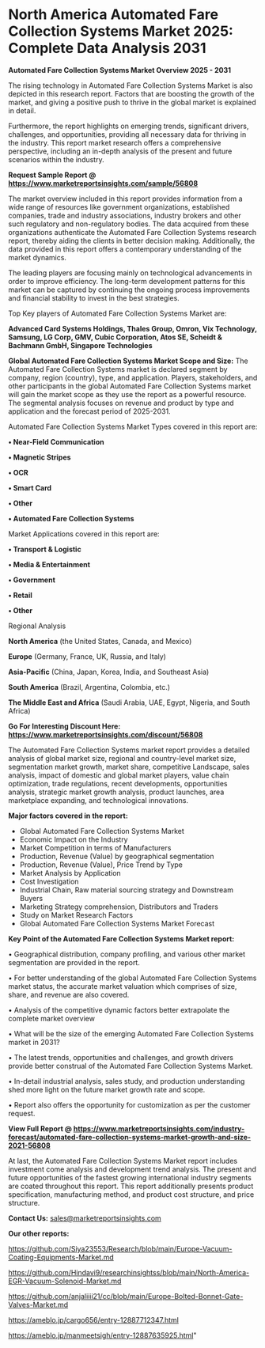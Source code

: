 # North America Automated Fare Collection Systems Market 2025: Complete Data Analysis 2031

<Strong> Automated Fare Collection Systems Market Overview 2025 - 2031</strong>

The rising technology in Automated Fare Collection Systems Market is also depicted in this research report. Factors that are boosting the growth of the market, and giving a positive push to thrive in the global market is explained in detail.

Furthermore, the report highlights on emerging trends, significant drivers, challenges, and opportunities, providing all necessary data for thriving in the industry. This report market research offers a comprehensive perspective, including an in-depth analysis of the present and future scenarios within the industry.

<strong>Request Sample Report @ <a href=https://www.marketreportsinsights.com/sample/56808>https://www.marketreportsinsights.com/sample/56808</a></strong>

The market overview included in this report provides information from a wide range of resources like government organizations, established companies, trade and industry associations, industry brokers and other such regulatory and non-regulatory bodies. The data acquired from these organizations authenticate the Automated Fare Collection Systems research report, thereby aiding the clients in better decision making. Additionally, the data provided in this report offers a contemporary understanding of the market dynamics.

The leading players are focusing mainly on technological advancements in order to improve efficiency. The long-term development patterns for this market can be captured by continuing the ongoing process improvements and financial stability to invest in the best strategies.

Top Key players of Automated Fare Collection Systems Market are:

<strong>Advanced Card Systems Holdings, Thales Group, Omron, Vix Technology, Samsung, LG Corp, GMV, Cubic Corporation, Atos SE, Scheidt & Bachmann GmbH, Singapore Technologies</strong>

<strong><b>Global Automated Fare Collection Systems Market Scope and Size:</b></strong>
The Automated Fare Collection Systems market is declared segment by company, region (country), type, and application. Players, stakeholders, and other participants in the global Automated Fare Collection Systems market will gain the market scope as they use the report as a powerful resource. The segmental analysis focuses on revenue and product by type and application and the forecast period of 2025-2031.

Automated Fare Collection Systems Market Types covered in this report are:

<strong>• Near-Field Communication

• Magnetic Stripes

• OCR

• Smart Card

• Other

• Automated Fare Collection Systems</strong>

Market Applications covered in this report are:

<strong>• Transport & Logistic

• Media & Entertainment

• Government

• Retail

• Other</strong> 

Regional Analysis

<strong>North America</strong> (the United States, Canada, and Mexico)

<strong>Europe</strong> (Germany, France, UK, Russia, and Italy)

<strong>Asia-Pacific</strong> (China, Japan, Korea, India, and Southeast Asia)

<strong>South America</strong> (Brazil, Argentina, Colombia, etc.)

<strong>The Middle East and Africa</strong> (Saudi Arabia, UAE, Egypt, Nigeria, and South Africa)

<strong>Go For Interesting Discount Here: <a href=https://www.marketreportsinsights.com/discount/56808>https://www.marketreportsinsights.com/discount/56808</a></strong>

The Automated Fare Collection Systems market report provides a detailed analysis of global market size, regional and country-level market size, segmentation market growth, market share, competitive Landscape, sales analysis, impact of domestic and global market players, value chain optimization, trade regulations, recent developments, opportunities analysis, strategic market growth analysis, product launches, area marketplace expanding, and technological innovations.

<strong><b>Major factors covered in the report:</b></strong>
<ul>
  <li>Global Automated Fare Collection Systems Market </li>
  <li>Economic Impact on the Industry</li>
  <li>Market Competition in terms of Manufacturers</li>
  <li>Production, Revenue (Value) by geographical segmentation</li>
  <li>Production, Revenue (Value), Price Trend by Type</li>
  <li>Market Analysis by Application</li>
  <li>Cost Investigation</li>
  <li>Industrial Chain, Raw material sourcing strategy and Downstream Buyers</li>
  <li>Marketing Strategy comprehension, Distributors and Traders</li>
  <li>Study on Market Research Factors</li>
  <li>Global Automated Fare Collection Systems Market Forecast</li>
</ul>

<strong><b>Key Point of the Automated Fare Collection Systems Market report:</b></strong>

• Geographical distribution, company profiling, and various other market segmentation are provided in the report.

• For better understanding of the global Automated Fare Collection Systems market status, the accurate market valuation which comprises of size, share, and revenue are also covered.

• Analysis of the competitive dynamic factors better extrapolate the complete market overview

• What will be the size of the emerging Automated Fare Collection Systems market in 2031?

• The latest trends, opportunities and challenges, and growth drivers provide better construal of the Automated Fare Collection Systems Market.

• In-detail industrial analysis, sales study, and production understanding shed more light on the future market growth rate and scope.

• Report also offers the opportunity for customization as per the customer request.

<strong><b>View Full Report @ <a href=https://www.marketreportsinsights.com/industry-forecast/automated-fare-collection-systems-market-growth-and-size-2021-56808>https://www.marketreportsinsights.com/industry-forecast/automated-fare-collection-systems-market-growth-and-size-2021-56808</a></b></strong>


At last, the Automated Fare Collection Systems Market report includes investment come analysis and development trend analysis. The present and future opportunities of the fastest growing international industry segments are coated throughout this report. This report additionally presents product specification, manufacturing method, and product cost structure, and price structure.

<strong>Contact Us:</strong>
sales@marketreportsinsights.com

<strong>Our other reports:</strong>

<a href=https://github.com/Siya23553/Research/blob/main/Europe-Vacuum-Coating-Equipments-Market.md>https://github.com/Siya23553/Research/blob/main/Europe-Vacuum-Coating-Equipments-Market.md</a>

<a href=https://github.com/Hindavi9/researchinsightss/blob/main/North-America-EGR-Vacuum-Solenoid-Market.md>https://github.com/Hindavi9/researchinsightss/blob/main/North-America-EGR-Vacuum-Solenoid-Market.md</a>

<a href=https://github.com/anjaliiii21/cc/blob/main/Europe-Bolted-Bonnet-Gate-Valves-Market.md>https://github.com/anjaliiii21/cc/blob/main/Europe-Bolted-Bonnet-Gate-Valves-Market.md</a>

<a href=https://ameblo.jp/cargo656/entry-12887712347.html>https://ameblo.jp/cargo656/entry-12887712347.html</a>

<a href=https://ameblo.jp/manmeetsigh/entry-12887635925.html>https://ameblo.jp/manmeetsigh/entry-12887635925.html</a>"
